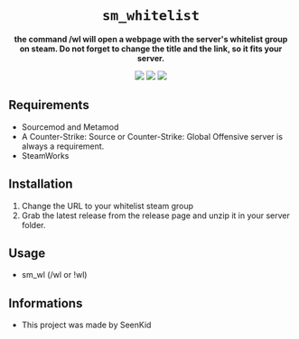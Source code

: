 <div align="center">
  <h1><code>sm_whitelist</code></h1>
  <p>
    <strong>the command /wl will open a webpage with the server's whitelist group on steam. Do not forget to change the title and the link, so it fits your server.</strong>
  </p>
  <p style="margin-bottom: 0.5ex;">
    <img
        src="https://img.shields.io/github/downloads/SeenKid/sm_whitelist/total"
    />
    <img
        src="https://img.shields.io/github/repo-size/SeenKid/sm_whitelist"
    />
        <a href="https://visitorbadge.io/status?path=https%3A%2F%2Fgithub.com%2FSeenKid%2Fsm_whitelist"><img src="https://api.visitorbadge.io/api/visitors?path=https%3A%2F%2Fgithub.com%2FSeenKid%2Fsm_whitelist&label=Views&labelColor=%23ff8a65&countColor=%23f47373" /></a>
  </p>
</div>


## Requirements ##
- Sourcemod and Metamod
- A Counter-Strike: Source or Counter-Strike: Global Offensive server is always a requirement.
- SteamWorks


## Installation ##
1. Change the URL to your whitelist steam group
1. Grab the latest release from the release page and unzip it in your server folder.

## Usage ##
- sm_wl (/wl or !wl)

## Informations ##
- This project was made by SeenKid
